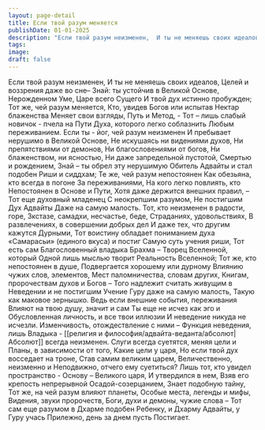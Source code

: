 ```yaml
---
layout: page-detail
title: Если твой разум меняется
publishDate: 01-01-2025
description: "Если твой разум неизменен,  И ты не меняешь своих идеалов,  Целей и воззрения даже во сне–  Знай: ты устойчив в Великой Основе,  Нерожденном Уме, Царе всего Сущего  И твой дух истинно пробужден..."
tags:
image:
draft: false
---
```

Если твой разум неизменен,  И ты не меняешь своих идеалов,  Целей и воззрения даже во сне–  Знай: ты устойчив в Великой Основе,  Нерожденном Уме, Царе всего Сущего  И твой дух истинно пробужден;  Тот же, чей разум меняется,  Кто, увидев Богов или испытав  Нектар блаженства  Меняет свои взгляды, Путь и Метод, -  Тот – лишь слабый новичок - пчела на  Пути Духа, которого легко соблазнить  Любым переживанием.  Если ты - йог, чей разум неизменен  И пребывает нерушимо в Великой Основе,  Не искушаясь ни видениями духов,  Ни препятствиями от демонов,  Ни благословениями от богов,  Ни блаженством, ни ясностью,  Ни даже запредельной пустотой,  Смертью и рождением,  Знай – ты обрел эту нерушимую  Обитель Адвайты и стал подобен  Риши и сиддхам;  Те же, чей разум непостоянен  Как обезьяна, кто всегда в погоне  За переживаниями,  На кого легко повлиять, кто  Непостоянен в Основе и Пути,  Хотя даже держится внешних правил, –  Тот еще духовный младенец  С неокрепшим разумом,  Не постигшим Дух Адвайты  Даже на самую малость.  Тот, кто неизменен в радости, горе,  Зкстазе, самадхи, несчастье, беде,  Страданиях, удовольствиях,  В развлечениях, в совершении добрых дел  И даже тех, что другим кажутся  Дурными,  Тот воистину обладает пониманием духа  «Самарасьи» (единого вкуса) и постиг  Самую суть учения риши,  Тот есть сам Благословенный владыка  Брахма – Творец Вселенной, который  Одной лишь мыслью творит  Реальность Вселенной;  Тот же, кто непостоянен в душе,  Подвергается хорошему или дурному  Влиянию чужих слов, элементов,  Мест паломничества, словам других,  Книгам, пророчествам духов и  Богов –  Того надлежит считать живущим в  Неведении и не постигшим Учение  Гуру даже на самую малость,  Такую как маковое зернышко.  Ведь если внешние события, переживания  Влияют на твою душу, значит и сам  Ты еще не исчез как эго и  Обусловленная личность, и все твои иллюзии  И неведение никуда не исчезли.  Изменчивость, отождествление с ними –  Функция неведения, лишь Владыка -  [[религия и философия/адвайта-веданта/абсолют|Абсолют]] всегда неизменен.  Слуги всегда суетятся, меняя цели и  Планы, в зависимости от того,  Какие цели у царя,  Но если твой дух восседает на троне,  Став самим великим царем,  Величественно, неизменно и  Неподвижно, отчего ему суетиться?  Лишь тот, кто увидел пространство -  Основу – Великого царя,  И утвердился в нем,  Взяв его крепость непрерывной  Осадой-cозерцанием,  Знает подобную тайну,  Тот же, на чей разум влияют планеты,  Особые места, легенды и мифы,  Видения, звуки пророчеств,  Боги, духи и демоны, чужие слова –  Тот сам еще разумом в Дхарме подобен  Ребенку, и Дхарму Адвайты, у Гуру учась  Прилежно, день за днем пусть  Постигает.
